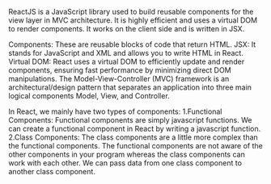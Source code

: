 ReactJS is a JavaScript library used to build reusable components for the view layer in MVC architecture. It is highly efficient and uses a virtual DOM to render components. It works on the client side and is written in JSX.

Components: These are reusable blocks of code that return HTML.
JSX: It stands for JavaScript and XML and allows you to write HTML in React.
Virtual DOM: React uses a virtual DOM to efficiently update and render components, ensuring fast performance by minimizing direct DOM manipulations.
The Model-View-Controller (MVC) framework is an architectural/design pattern that separates an application into three main logical components Model, View, and Controller.



In React, we mainly have two types of components: 
1.Functional Components: Functional components are simply javascript functions. We can create a functional component in React by writing a javascript function. 
2.Class Components: The class components are a little more complex than the functional components. The functional components are not aware of the other components in your program whereas the class components can work with each other. We can pass data from one class component to another class component.